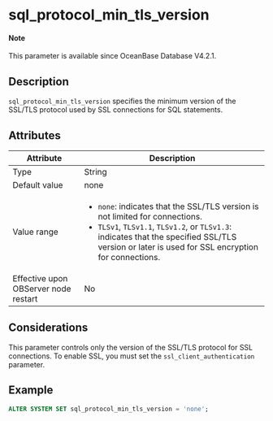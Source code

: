 # sql_protocol_min_tls_version

<main id="notice" type='explain'>

  <h4>Note</h4>

  <p>This parameter is available since OceanBase Database V4.2.1. </p>

</main>

## Description

`sql_protocol_min_tls_version` specifies the minimum version of the SSL/TLS protocol used by SSL connections for SQL statements. 

## Attributes

| **Attribute** | **Description** |
| --- | --- |
| Type | String |
| Default value | none |
| Value range | <ul><li>`none`: indicates that the SSL/TLS version is not limited for connections.  </li><li>`TLSv1`, `TLSv1.1`, `TLSv1.2`, or `TLSv1.3`: indicates that the specified SSL/TLS version or later is used for SSL encryption for connections.</li></ul> |
| Effective upon OBServer node restart | No |

## Considerations

This parameter controls only the version of the SSL/TLS protocol for SSL connections. To enable SSL, you must set the `ssl_client_authentication` parameter. 

## Example

```sql
ALTER SYSTEM SET sql_protocol_min_tls_version = 'none';
```
